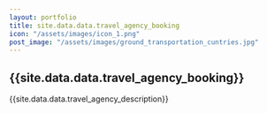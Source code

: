 ```yaml
---
layout: portfolio
title: site.data.data.travel_agency_booking
icon: "/assets/images/icon_1.png"
post_image: "/assets/images/ground_transportation_cuntries.jpg"
---
```


<h2>{{site.data.data.travel_agency_booking}}</h2>

<p>{{site.data.data.travel_agency_description}}</p>
